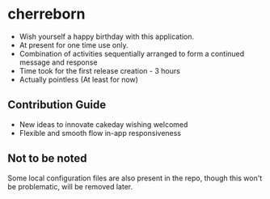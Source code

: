 # cherreborn
- Wish yourself a happy birthday with this application.
- At present for one time use only.
- Combination of activities sequentially arranged to form a continued message and response
- Time took for the first release creation - 3 hours
- Actually pointless (At least for now)

## Contribution Guide
- New ideas to innovate cakeday wishing welcomed
- Flexible and smooth flow in-app responsiveness

## Not to be noted
Some local configuration files are also present in the repo, though this won't be problematic, will be removed later.

